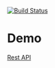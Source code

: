 [![Build Status](https://travis-ci.org/alialdemir/oedc.svg?branch=master)](https://travis-ci.org/alialdemir/oedc)


# Demo

<a target="_blank" href="https://oedc-api.herokuapp.com">Rest API</a> 